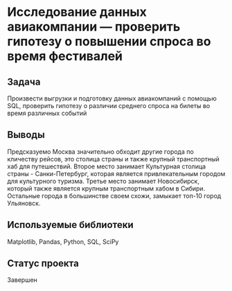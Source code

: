 #  Исследование данных авиакомпании — проверить гипотезу о повышении спроса во время фестивалей


## Задача
Произвести выгрузки и подготовку данных авиакомпаний с помощью SQL, проверить гипотезу о различии среднего спроса на билеты во время различных событий

## Выводы
Предсказуемо Москва значительно обходит другие города по кличеству рейсов, это столица страны и также крупный транспортный хаб для путешествий. Второе место занимает Культурная столица страны - Санки-Петербург, которая является привлекательным городом для культурного туризма. Третье место занимает Новосибирск, который также является крупным транспортным хабом в Сибири. Остальные города в большинстве своем схожи, замыкает топ-10 город Ульяновск.

## Используемые библиотеки
Matplotlib, Pandas, Python, SQL, SciPy

## Статус проекта
Завершен
